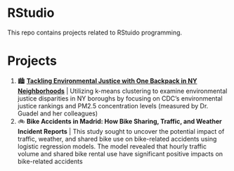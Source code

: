 # RStudio
This repo contains projects related to RStuido programming.

# Projects
1. :cityscape: [**Tackling Environmental Justice with One Backpack in NY Neighborhoods**](https://github.com/katiecolasonox/rstudio-projects/tree/main/Tackling%20Environmental%20Justice) | Utilizing k-means clustering to examine environmental justice disparities in NY boroughs by focusing on CDC’s environmental justice rankings and PM2.5 concentration levels (measured by Dr. Guadel and her colleagues)
2. :bike: **Bike Accidents in Madrid: How Bike Sharing, Traffic, and Weather Incident Reports** | This study sought to uncover the potential impact of traffic, weather, and shared bike use on bike-related accidents using logistic regression models. The model revealed that hourly traffic volume and shared bike rental use have significant positive impacts on bike-related accidents 
